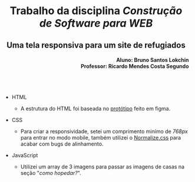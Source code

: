 <h1 align="center"> Trabalho da disciplina <em>Construção de Software para WEB</em> </h1>
<h2 align="center"> Uma tela responsiva para um site de refugiados </h2>
<h4 align="right"> Aluno: Bruno Santos Lokchin <br>
Professor: Ricardo Mendes Costa Segundo </h4>

<br>
<br>

- HTML
  - A estrutura do HTML foi baseada no [protótipo](https://github.com/Lokchin/ONG_Refugiados/blob/main/Prot%C3%B3tipo.pdf) feito em figma.

- CSS
  - Para criar a responsividade, setei um comprimento minímo de *768px* para entrar no modo mobile, também utilizei o [Normalize.css](https://necolas.github.io/normalize.css/) para acabar com bugs de alinhamento.

- JavaScript
  - Utilizei um array de 3 imagens para passar as imagens de casas na seção "*como hopedar?*".
